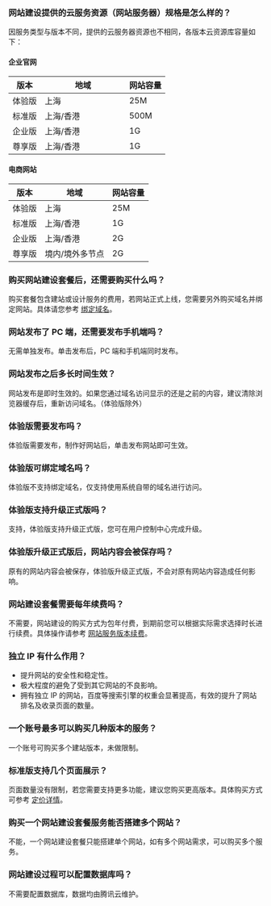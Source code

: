 ### 网站建设提供的云服务资源（网站服务器）规格是怎么样的？
因服务类型与版本不同，提供的云服务器资源也不相同，各版本云资源库容量如下：

#### 企业官网
| 版本 | 地域 | 网站容量 |
|---------|---------|---------|
| 体验版 | 上海 | 25M |
| 标准版 | 上海/香港 | 500M |
| 企业版 | 上海/香港 | 1G |
| 尊享版 | 上海/香港&nbsp;&nbsp;&nbsp;&nbsp;&nbsp;&nbsp;&nbsp;&nbsp;&nbsp;&nbsp;&nbsp;&nbsp;&nbsp;&nbsp;&nbsp;&nbsp;&nbsp;&nbsp;&nbsp;| 1G |

#### 电商网站
| 版本 | 地域 | 网站容量 |
|---------|---------|---------|
| 体验版 | 上海 | 25M |
| 标准版 | 上海/香港 | 1G |
| 企业版 | 上海/香港 | 2G |
| 尊享版 | 境内/境外多节点 | 2G |

### 购买网站建设套餐后，还需要购买什么吗？
购买套餐包含建站或设计服务的费用，若网站正式上线，您需要另外购买域名并绑定网站。具体请您参考 [绑定域名](https://cloud.tencent.com/document/product/1276/48482)。

### 网站发布了 PC 端，还需要发布手机端吗？
无需单独发布。单击发布后，PC 端和手机端同时发布。

### 网站发布之后多长时间生效？
网站发布是即时生效的。如果您通过域名访问显示的还是之前的内容，建议清除浏览器缓存后，重新访问域名。（体验版除外）

### 体验版需要发布吗？
体验版需要发布，制作好网站后，单击发布网站即可生效。

### 体验版可绑定域名吗？
体验版不支持绑定域名，仅支持使用系统自带的域名进行访问。

### 体验版支持升级正式版吗？
支持，体验版支持升级正式版，您可在用户控制中心完成升级。

### 体验版升级正式版后，网站内容会被保存吗？
原有的网站内容会被保存，体验版升级正式版，不会对原有网站内容造成任何影响。

### 网站建设套餐需要每年续费吗？
不需要，网站建设的购买方式为包年付费，到期前您可以根据实际需求选择时长进行续费。具体操作请参考 [网站服务版本续费](https://cloud.tencent.com/document/product/1276/60390)。

### 独立 IP 有什么作用？
- 提升网站的安全性和稳定性。
- 极大程度的避免了受到其它网站的不良影响。
- 拥有独立 IP 的网站，百度等搜索引擎的权重会显著提高，有效的提升了网站排名及收录页面的数量。

### 一个账号最多可以购买几种版本的服务？
一个账号可购买多个建站版本，未做限制。

### 标准版支持几个页面展示？
页面数量没有限制，若您需要支持更多功能，建议您购买更高版本。具体购买方式可参考 [定价详情](https://cloud.tencent.com/document/product/1276/46518)。

### 购买一个网站建设套餐服务能否搭建多个网站？
不能，一个网站建设套餐只能搭建单个网站，如有多个网站需求，可以购买多个服务。

### 网站建设过程可以配置数据库吗？
不需要配置数据库，数据均由腾讯云维护。

